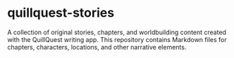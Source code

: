 # quillquest-stories
A collection of original stories, chapters, and worldbuilding content created with the QuillQuest writing app. This repository contains Markdown files for chapters, characters, locations, and other narrative elements.  
